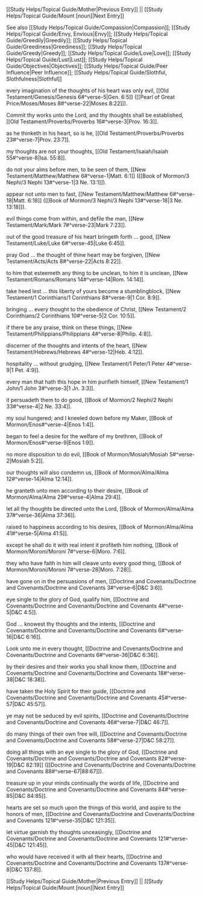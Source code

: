 [[Study Helps/Topical Guide/Mother|Previous Entry]]  ||  [[Study Helps/Topical Guide/Mount [noun]|Next Entry]]

 See also [[Study Helps/Topical Guide/Compassion|Compassion]]; [[Study Helps/Topical Guide/Envy, Envious|Envy]]; [[Study Helps/Topical Guide/Greedily|Greedily]]; [[Study Helps/Topical Guide/Greediness|Greediness]]; [[Study Helps/Topical Guide/Greedy|Greedy]]; [[Study Helps/Topical Guide/Love|Love]]; [[Study Helps/Topical Guide/Lust|Lust]]; [[Study Helps/Topical Guide/Objectives|Objectives]]; [[Study Helps/Topical Guide/Peer Influence|Peer Influence]]; [[Study Helps/Topical Guide/Slothful, Slothfulness|Slothful]]

 every imagination of the thoughts of his heart was only evil, [[Old Testament/Genesis/Genesis 6#^verse-5|Gen. 6:5]] ([[Pearl of Great Price/Moses/Moses 8#^verse-22|Moses 8:22]]).

 Commit thy works unto the Lord, and thy thoughts shall be established, [[Old Testament/Proverbs/Proverbs 16#^verse-3|Prov. 16:3]].

 as he thinketh in his heart, so is he, [[Old Testament/Proverbs/Proverbs 23#^verse-7|Prov. 23:7]].

 my thoughts are not your thoughts, [[Old Testament/Isaiah/Isaiah 55#^verse-8|Isa. 55:8]].

 do not your alms before men, to be seen of them, [[New Testament/Matthew/Matthew 6#^verse-1|Matt. 6:1]] ([[Book of Mormon/3 Nephi/3 Nephi 13#^verse-1|3 Ne. 13:1]]).

 appear not unto men to fast, [[New Testament/Matthew/Matthew 6#^verse-18|Matt. 6:18]] ([[Book of Mormon/3 Nephi/3 Nephi 13#^verse-18|3 Ne. 13:18]]).

 evil things come from within, and defile the man, [[New Testament/Mark/Mark 7#^verse-23|Mark 7:23]].

 out of the good treasure of his heart bringeth forth ... good, [[New Testament/Luke/Luke 6#^verse-45|Luke 6:45]].

 pray God ... the thought of thine heart may be forgiven, [[New Testament/Acts/Acts 8#^verse-22|Acts 8:22]].

 to him that esteemeth any thing to be unclean, to him it is unclean, [[New Testament/Romans/Romans 14#^verse-14|Rom. 14:14]].

 take heed lest ... this liberty of yours become a stumblingblock, [[New Testament/1 Corinthians/1 Corinthians 8#^verse-9|1 Cor. 8:9]].

 bringing ... every thought to the obedience of Christ, [[New Testament/2 Corinthians/2 Corinthians 10#^verse-5|2 Cor. 10:5]].

 if there be any praise, think on these things, [[New Testament/Philippians/Philippians 4#^verse-8|Philip. 4:8]].

 discerner of the thoughts and intents of the heart, [[New Testament/Hebrews/Hebrews 4#^verse-12|Heb. 4:12]].

 hospitality ... without grudging, [[New Testament/1 Peter/1 Peter 4#^verse-9|1 Pet. 4:9]].

 every man that hath this hope in him purifieth himself, [[New Testament/1 John/1 John 3#^verse-3|1 Jn. 3:3]].

 it persuadeth them to do good, [[Book of Mormon/2 Nephi/2 Nephi 33#^verse-4|2 Ne. 33:4]].

 my soul hungered; and I kneeled down before my Maker, [[Book of Mormon/Enos#^verse-4|Enos 1:4]].

 began to feel a desire for the welfare of my brethren, [[Book of Mormon/Enos#^verse-9|Enos 1:9]].

 no more disposition to do evil, [[Book of Mormon/Mosiah/Mosiah 5#^verse-2|Mosiah 5:2]].

 our thoughts will also condemn us, [[Book of Mormon/Alma/Alma 12#^verse-14|Alma 12:14]].

 he granteth unto men according to their desire, [[Book of Mormon/Alma/Alma 29#^verse-4|Alma 29:4]].

 let all thy thoughts be directed unto the Lord, [[Book of Mormon/Alma/Alma 37#^verse-36|Alma 37:36]].

 raised to happiness according to his desires, [[Book of Mormon/Alma/Alma 41#^verse-5|Alma 41:5]].

 except he shall do it with real intent it profiteth him nothing, [[Book of Mormon/Moroni/Moroni 7#^verse-6|Moro. 7:6]].

 they who have faith in him will cleave unto every good thing, [[Book of Mormon/Moroni/Moroni 7#^verse-28|Moro. 7:28]].

 have gone on in the persuasions of men, [[Doctrine and Covenants/Doctrine and Covenants/Doctrine and Covenants 3#^verse-6|D&C 3:6]].

 eye single to the glory of God, qualify him, [[Doctrine and Covenants/Doctrine and Covenants/Doctrine and Covenants 4#^verse-5|D&C 4:5]].

 God ... knowest thy thoughts and the intents, [[Doctrine and Covenants/Doctrine and Covenants/Doctrine and Covenants 6#^verse-16|D&C 6:16]].

 Look unto me in every thought, [[Doctrine and Covenants/Doctrine and Covenants/Doctrine and Covenants 6#^verse-36|D&C 6:36]].

 by their desires and their works you shall know them, [[Doctrine and Covenants/Doctrine and Covenants/Doctrine and Covenants 18#^verse-38|D&C 18:38]].

 have taken the Holy Spirit for their guide, [[Doctrine and Covenants/Doctrine and Covenants/Doctrine and Covenants 45#^verse-57|D&C 45:57]].

 ye may not be seduced by evil spirits, [[Doctrine and Covenants/Doctrine and Covenants/Doctrine and Covenants 46#^verse-7|D&C 46:7]].

 do many things of their own free will, [[Doctrine and Covenants/Doctrine and Covenants/Doctrine and Covenants 58#^verse-27|D&C 58:27]].

 doing all things with an eye single to the glory of God, [[Doctrine and Covenants/Doctrine and Covenants/Doctrine and Covenants 82#^verse-19|D&C 82:19]] ([[Doctrine and Covenants/Doctrine and Covenants/Doctrine and Covenants 88#^verse-67|88:67]]).

 treasure up in your minds continually the words of life, [[Doctrine and Covenants/Doctrine and Covenants/Doctrine and Covenants 84#^verse-85|D&C 84:85]].

 hearts are set so much upon the things of this world, and aspire to the honors of men, [[Doctrine and Covenants/Doctrine and Covenants/Doctrine and Covenants 121#^verse-35|D&C 121:35]].

 let virtue garnish thy thoughts unceasingly, [[Doctrine and Covenants/Doctrine and Covenants/Doctrine and Covenants 121#^verse-45|D&C 121:45]].

 who would have received it with all their hearts, [[Doctrine and Covenants/Doctrine and Covenants/Doctrine and Covenants 137#^verse-8|D&C 137:8]].

[[Study Helps/Topical Guide/Mother|Previous Entry]]  ||  [[Study Helps/Topical Guide/Mount [noun]|Next Entry]]